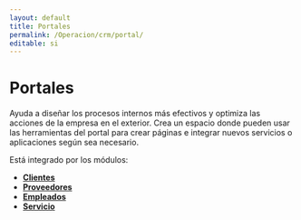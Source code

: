 ```yaml
---
layout: default
title: Portales
permalink: /Operacion/crm/portal/
editable: si
---
```


# Portales

Ayuda a diseñar los procesos internos más efectivos y optimiza las acciones de la empresa en el exterior. Crea un espacio donde pueden usar las herramientas del portal para crear páginas e integrar nuevos servicios o aplicaciones según sea necesario.

Está integrado por los módulos:

* [**Clientes**](http://docs.oasiscom.com/Operacion/crm/portal/cliente/)
* [**Proveedores**](http://docs.oasiscom.com/Operacion/crm/portal/proveedor/)
* [**Empleados**](http://docs.oasiscom.com/Operacion/crm/portal/empleado/)
* [**Servicio**](http://docs.oasiscom.com/Operacion/crm/portal/servicios/)

